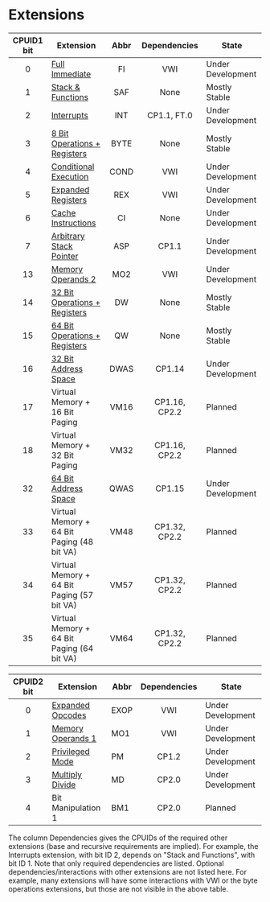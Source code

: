 # Extensions

| CPUID1 bit | Extension                                                 | Abbr | Dependencies  | State             |
|:----------:|-----------------------------------------------------------|:----:|:-------------:|-------------------|
|     0      | [Full Immediate](./full-immediates)                       |  FI  |      VWI      | Under Development |
|     1      | [Stack & Functions](./stack-and-functions)                | SAF  |     None      | Mostly Stable     |
|     2      | [Interrupts](./interrupts)                                | INT  |  CP1.1, FT.0  | Under Development |
|     3      | [8 Bit Operations + Registers](./half-word-operations)    | BYTE |     None      | Mostly Stable     |
|     4      | [Conditional Execution](./conditional-prefix)             | COND |      VWI      | Under Development |
|     5      | [Expanded Registers](./expanded-registers)                | REX  |      VWI      | Under Development |
|     6      | [Cache Instructions](./cache-instructions)                |  CI  |     None      | Under Development |
|     7      | [Arbitrary Stack Pointer](./arbitrary-stack-pointer)      | ASP  |     CP1.1     | Under Development |
|     13     | [Memory Operands 2](./memory-operands-2)                  | MO2  |      VWI      | Under Development |
|     14     | [32 Bit Operations + Registers](./double-word-operations) |  DW  |     None      | Mostly Stable     |
|     15     | [64 Bit Operations + Registers](./quad-word-operations)   |  QW  |     None      | Mostly Stable     |
|     16     | [32 Bit Address Space](./32-bit-address-space)            | DWAS |    CP1.14     | Under Development |
|     17     | Virtual Memory + 16 Bit Paging                            | VM16 | CP1.16, CP2.2 | Planned           |
|     18     | Virtual Memory + 32 Bit Paging                            | VM32 | CP1.16, CP2.2 | Planned           |
|     32     | [64 Bit Address Space](./64-bit-address-space)            | QWAS |    CP1.15     | Under Development |
|     33     | Virtual Memory + 64 Bit Paging (48 bit VA)                | VM48 | CP1.32, CP2.2 | Planned           |
|     34     | Virtual Memory + 64 Bit Paging (57 bit VA)                | VM57 | CP1.32, CP2.2 | Planned           |
|     35     | Virtual Memory + 64 Bit Paging (64 bit VA)                | VM64 | CP1.32, CP2.2 | Planned           |


| CPUID2 bit | Extension                                    | Abbr | Dependencies  | State             |
|:----------:|----------------------------------------------|------|:-------------:|-------------------|
|     0      | [Expanded Opcodes](./expanded-opcodes)       | EXOP |      VWI      | Under Development |
|     1      | [Memory Operands 1](./memory-operands-1)     | MO1  |      VWI      | Under Development |
|     2      | [Privileged Mode](./privileged-mode)         | PM   |     CP1.2     | Under Development |
|     3      | [Multiply Divide](./multiply-divide)         | MD   |     CP2.0     | Under Development |
|     4      | Bit Manipulation 1                           | BM1  |     CP2.0     | Planned           |


The column Dependencies gives the CPUIDs of the required other extensions (base and recursive requirements are implied). For example, the Interrupts extension, with bit ID 2, depends on "Stack and Functions", with bit ID 1.  Note that only required dependencies are listed. Optional dependencies/interactions with other extensions are not listed here. For example, many extensions will have some interactions with VWI or the byte operations extensions, but those are not visible in the above table.
